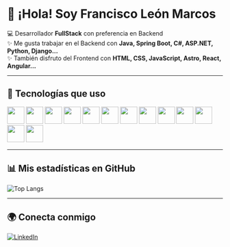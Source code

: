 # 👋 ¡Hola! Soy Francisco León Marcos

💻 Desarrollador **FullStack** con preferencia en Backend  
✨ Me gusta trabajar en el Backend con **Java, Spring Boot, C#, ASP.NET, Python, Django...**  
✨ También disfruto del Frontend con **HTML, CSS, JavaScript, Astro, React, Angular...**

---

## 🚀 Tecnologías que uso
<p>
  <!-- Frontend -->
  <img src="https://cdn.jsdelivr.net/gh/devicons/devicon/icons/html5/html5-original.svg" width="40"/>
  <img src="https://cdn.jsdelivr.net/gh/devicons/devicon/icons/css3/css3-original.svg" width="40"/>
  <img src="https://cdn.jsdelivr.net/gh/devicons/devicon/icons/javascript/javascript-original.svg" width="40"/>
  <img src="https://cdn.jsdelivr.net/gh/devicons/devicon/icons/typescript/typescript-original.svg" width="40"/>
  <img src="https://cdn.jsdelivr.net/gh/devicons/devicon/icons/react/react-original.svg" width="40"/>
  <img src="https://cdn.jsdelivr.net/gh/devicons/devicon/icons/angularjs/angularjs-original.svg" width="40"/>
  <img src="https://raw.githubusercontent.com/astro-build/astro/main/assets/astro-icon-light.png" width="40"/>
  
  <!-- Backend -->
  <img src="https://cdn.jsdelivr.net/gh/devicons/devicon/icons/java/java-original.svg" width="40"/>
  <img src="https://cdn.jsdelivr.net/gh/devicons/devicon/icons/spring/spring-original.svg" width="40"/>
  <img src="https://cdn.jsdelivr.net/gh/devicons/devicon/icons/csharp/csharp-original.svg" width="40"/>
  <img src="https://cdn.jsdelivr.net/gh/devicons/devicon/icons/dot-net/dot-net-original.svg" width="40"/>
  <img src="https://cdn.jsdelivr.net/gh/devicons/devicon/icons/python/python-original.svg" width="40"/>
  <img src="https://cdn.jsdelivr.net/gh/devicons/devicon/icons/django/django-plain.svg" width="40"/>
</p>

---

## 📊 Mis estadísticas en GitHub
![Top Langs](https://github-readme-stats.vercel.app/api/top-langs/?username=Fleon02&layout=compact&theme=radical)

---

## 🌍 Conecta conmigo
[![LinkedIn](https://img.shields.io/badge/LinkedIn-0077B5?style=for-the-badge&logo=linkedin&logoColor=white)](https://www.linkedin.com/in/francisco-le%C3%B3n-marcos-93a984250/)
